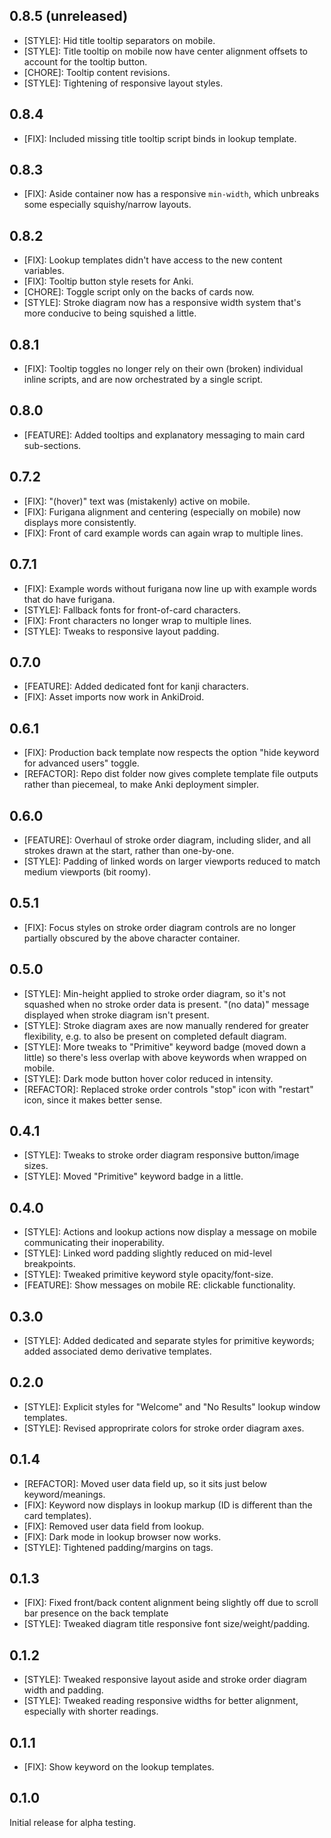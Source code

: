 ## 0.8.5 (unreleased)

- [STYLE]: Hid title tooltip separators on mobile.
- [STYLE]: Title tooltip on mobile now have center alignment offsets to account for the tooltip button.
- [CHORE]: Tooltip content revisions.
- [STYLE]: Tightening of responsive layout styles.

## 0.8.4

- [FIX]: Included missing title tooltip script binds in lookup template.

## 0.8.3

- [FIX]: Aside container now has a responsive `min-width`, which unbreaks some especially squishy/narrow layouts.

## 0.8.2

- [FIX]: Lookup templates didn't have access to the new content variables.
- [FIX]: Tooltip button style resets for Anki.
- [CHORE]: Toggle script only on the backs of cards now.
- [STYLE]: Stroke diagram now has a responsive width system that's more conducive to being squished a little.

## 0.8.1

- [FIX]: Tooltip toggles no longer rely on their own (broken) individual inline scripts, and are now orchestrated by a single script.

## 0.8.0

- [FEATURE]: Added tooltips and explanatory messaging to main card sub-sections.

## 0.7.2

- [FIX]: "(hover)" text was (mistakenly) active on mobile.
- [FIX]: Furigana alignment and centering (especially on mobile) now displays more consistently.
- [FIX]: Front of card example words can again wrap to multiple lines.

## 0.7.1

- [FIX]: Example words without furigana now line up with example words that do have furigana.
- [STYLE]: Fallback fonts for front-of-card characters.
- [FIX]: Front characters no longer wrap to multiple lines.
- [STYLE]: Tweaks to responsive layout padding.

## 0.7.0

- [FEATURE]: Added dedicated font for kanji characters.
- [FIX]: Asset imports now work in AnkiDroid.

## 0.6.1

- [FIX]: Production back template now respects the option "hide keyword for advanced users" toggle.
- [REFACTOR]: Repo dist folder now gives complete template file outputs rather than piecemeal, to make Anki deployment simpler.

## 0.6.0

- [FEATURE]: Overhaul of stroke order diagram, including slider, and all strokes drawn at the start, rather than one-by-one.
- [STYLE]: Padding of linked words on larger viewports reduced to match medium viewports (bit roomy).

## 0.5.1

- [FIX]: Focus styles on stroke order diagram controls are no longer partially obscured by the above character container.

## 0.5.0

- [STYLE]: Min-height applied to stroke order diagram, so it's not squashed when no stroke order data is present. "(no data)" message displayed when stroke diagram isn't present.
- [STYLE]: Stroke diagram axes are now manually rendered for greater flexibility, e.g. to also be present on completed default diagram.
- [STYLE]: More tweaks to "Primitive" keyword badge (moved down a little) so there's less overlap with above keywords when wrapped on mobile.
- [STYLE]: Dark mode button hover color reduced in intensity.
- [REFACTOR]: Replaced stroke order controls "stop" icon with "restart" icon, since it makes better sense.

## 0.4.1

- [STYLE]: Tweaks to stroke order diagram responsive button/image sizes.
- [STYLE]: Moved "Primitive" keyword badge in a little.

## 0.4.0

- [STYLE]: Actions and lookup actions now display a message on mobile communicating their inoperability.
- [STYLE]: Linked word padding slightly reduced on mid-level breakpoints.
- [STYLE]: Tweaked primitive keyword style opacity/font-size.
- [FEATURE]: Show messages on mobile RE: clickable functionality.

## 0.3.0

- [STYLE]: Added dedicated and separate styles for primitive keywords; added associated demo derivative templates.

## 0.2.0

- [STYLE]: Explicit styles for "Welcome" and "No Results" lookup window templates.
- [STYLE]: Revised approprirate colors for stroke order diagram axes.

## 0.1.4

- [REFACTOR]: Moved user data field up, so it sits just below keyword/meanings.
- [FIX]: Keyword now displays in lookup markup (ID is different than the card templates).
- [FIX]: Removed user data field from lookup.
- [FIX]: Dark mode in lookup browser now works.
- [STYLE]: Tightened padding/margins on tags.

## 0.1.3

- [FIX]: Fixed front/back content alignment being slightly off due to scroll bar presence on the back template
- [STYLE]: Tweaked diagram title responsive font size/weight/padding.

## 0.1.2

- [STYLE]: Tweaked responsive layout aside and stroke order diagram width and padding.
- [STYLE]: Tweaked reading responsive widths for better alignment, especially with shorter readings.

## 0.1.1

- [FIX]: Show keyword on the lookup templates.

## 0.1.0

Initial release for alpha testing.
